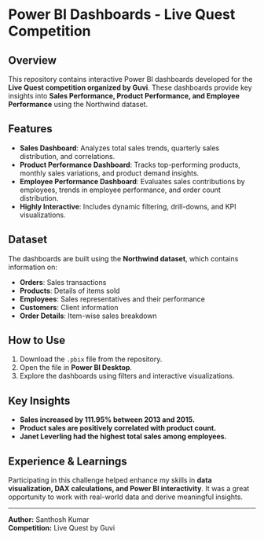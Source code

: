 # Power BI Dashboards - Live Quest Competition

## Overview
This repository contains interactive Power BI dashboards developed for the **Live Quest competition organized by Guvi**. These dashboards provide key insights into **Sales Performance, Product Performance, and Employee Performance** using the Northwind dataset.

## Features
- **Sales Dashboard**: Analyzes total sales trends, quarterly sales distribution, and correlations.
- **Product Performance Dashboard**: Tracks top-performing products, monthly sales variations, and product demand insights.
- **Employee Performance Dashboard**: Evaluates sales contributions by employees, trends in employee performance, and order count distribution.
- **Highly Interactive**: Includes dynamic filtering, drill-downs, and KPI visualizations.

## Dataset
The dashboards are built using the **Northwind dataset**, which contains information on:
- **Orders**: Sales transactions
- **Products**: Details of items sold
- **Employees**: Sales representatives and their performance
- **Customers**: Client information
- **Order Details**: Item-wise sales breakdown

## How to Use
1. Download the `.pbix` file from the repository.
2. Open the file in **Power BI Desktop**.
3. Explore the dashboards using filters and interactive visualizations.

## Key Insights
- **Sales increased by 111.95% between 2013 and 2015.**
- **Product sales are positively correlated with product count.**
- **Janet Leverling had the highest total sales among employees.**

## Experience & Learnings
Participating in this challenge helped enhance my skills in **data visualization, DAX calculations, and Power BI interactivity**. It was a great opportunity to work with real-world data and derive meaningful insights.

---
**Author:** Santhosh Kumar  
**Competition:** Live Quest by Guvi

